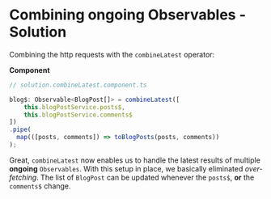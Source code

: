 # Combining ongoing Observables - Solution

Combining the http requests with the `combineLatest` operator:

**Component**
```Typescript
// solution.combineLatest.component.ts 

blog$: Observable<BlogPost[]> = combineLatest([
    this.blogPostService.posts$,
    this.blogPostService.comments$
])
.pipe(
  map(([posts, comments]) => toBlogPosts(posts, comments))
);
```

Great, `combineLatest` now enables us to handle the latest results of multiple **ongoing** `Observables`.
With this setup in place, we basically eliminated _over-fetching_. The list of `BlogPost` can be updated whenever the `posts$`, **or** the `comments$` change.
